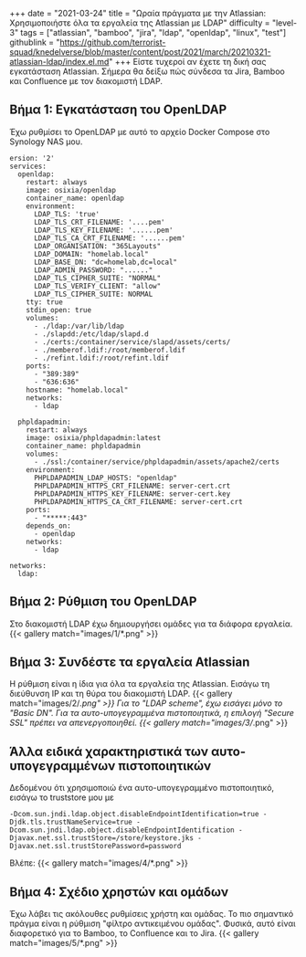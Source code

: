 +++
date = "2021-03-24"
title = "Ωραία πράγματα με την Atlassian: Χρησιμοποιήστε όλα τα εργαλεία της Atlassian με LDAP"
difficulty = "level-3"
tags = ["atlassian", "bamboo", "jira", "ldap", "openldap", "linux", "test"]
githublink = "https://github.com/terrorist-squad/knedelverse/blob/master/content/post/2021/march/20210321-atlassian-ldap/index.el.md"
+++
Είστε τυχεροί αν έχετε τη δική σας εγκατάσταση Atlassian. Σήμερα θα δείξω πώς σύνδεσα τα Jira, Bamboo και Confluence με τον διακομιστή LDAP.
## Βήμα 1: Εγκατάσταση του OpenLDAP
Έχω ρυθμίσει το OpenLDAP με αυτό το αρχείο Docker Compose στο Synology NAS μου.
```
ersion: '2'
services:
  openldap:
    restart: always
    image: osixia/openldap
    container_name: openldap
    environment:
      LDAP_TLS: 'true'
      LDAP_TLS_CRT_FILENAME: '....pem'
      LDAP_TLS_KEY_FILENAME: '......pem'
      LDAP_TLS_CA_CRT_FILENAME: '......pem'
      LDAP_ORGANISATION: "365Layouts"
      LDAP_DOMAIN: "homelab.local"
      LDAP_BASE_DN: "dc=homelab,dc=local"
      LDAP_ADMIN_PASSWORD: "......"
      LDAP_TLS_CIPHER_SUITE: "NORMAL"
      LDAP_TLS_VERIFY_CLIENT: "allow"
      LDAP_TLS_CIPHER_SUITE: NORMAL
    tty: true
    stdin_open: true
    volumes:
      - ./ldap:/var/lib/ldap
      - ./slapdd:/etc/ldap/slapd.d
      - ./certs:/container/service/slapd/assets/certs/
      - ./memberof.ldif:/root/memberof.ldif
      - ./refint.ldif:/root/refint.ldif
    ports:
      - "389:389"
      - "636:636"
    hostname: "homelab.local"
    networks:
      - ldap

  phpldapadmin:
    restart: always
    image: osixia/phpldapadmin:latest
    container_name: phpldapadmin
    volumes:
      - ./ssl:/container/service/phpldapadmin/assets/apache2/certs
    environment:
      PHPLDAPADMIN_LDAP_HOSTS: "openldap"
      PHPLDAPADMIN_HTTPS_CRT_FILENAME: server-cert.crt
      PHPLDAPADMIN_HTTPS_KEY_FILENAME: server-cert.key
      PHPLDAPADMIN_HTTPS_CA_CRT_FILENAME: server-cert.crt
    ports:
      - "*****:443"
    depends_on:
      - openldap
    networks:
      - ldap

networks:
  ldap:

```

## Βήμα 2: Ρύθμιση του OpenLDAP
Στο διακομιστή LDAP έχω δημιουργήσει ομάδες για τα διάφορα εργαλεία.
{{< gallery match="images/1/*.png" >}}

## Βήμα 3: Συνδέστε τα εργαλεία Atlassian
Η ρύθμιση είναι η ίδια για όλα τα εργαλεία της Atlassian. Εισάγω τη διεύθυνση IP και τη θύρα του διακομιστή LDAP.
{{< gallery match="images/2/*.png" >}}
Για το "LDAP scheme", έχω εισάγει μόνο το "Basic DN". Για τα αυτο-υπογεγραμμένα πιστοποιητικά, η επιλογή "Secure SSL" πρέπει να απενεργοποιηθεί.
{{< gallery match="images/3/*.png" >}}

## Άλλα ειδικά χαρακτηριστικά των αυτο-υπογεγραμμένων πιστοποιητικών
Δεδομένου ότι χρησιμοποιώ ένα αυτο-υπογεγραμμένο πιστοποιητικό, εισάγω το truststore μου με
```
-Dcom.sun.jndi.ldap.object.disableEndpointIdentification=true -Djdk.tls.trustNameService=true -Dcom.sun.jndi.ldap.object.disableEndpointIdentification -Djavax.net.ssl.trustStore=/store/keystore.jks -Djavax.net.ssl.trustStorePassword=password

```
Βλέπε:
{{< gallery match="images/4/*.png" >}}

## Βήμα 4: Σχέδιο χρηστών και ομάδων
Έχω λάβει τις ακόλουθες ρυθμίσεις χρήστη και ομάδας. Το πιο σημαντικό πράγμα είναι η ρύθμιση "φίλτρο αντικειμένου ομάδας". Φυσικά, αυτό είναι διαφορετικό για το Bamboo, το Confluence και το Jira.
{{< gallery match="images/5/*.png" >}}